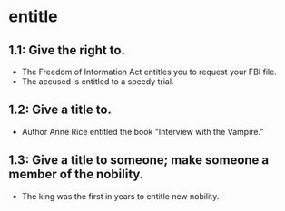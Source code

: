 # entitle
## 1.1: Give the right to.

  *  The Freedom of Information Act entitles you to request your FBI file.
  *  The accused is entitled to a speedy trial.

## 1.2: Give a title to.

  *  Author Anne Rice entitled the book "Interview with the Vampire."

## 1.3: Give a title to someone; make someone a member of the nobility.

  *  The king was the first in years to entitle new nobility.
